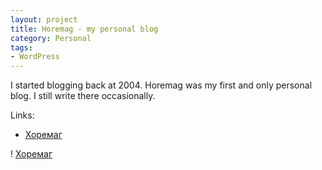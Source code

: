 ```yaml
---
layout: project
title: Horemag - my personal blog
category: Personal
tags:
- WordPress
---
```


I started blogging back at 2004. Horemag was my first and only personal blog. I still write there occasionally.

Links:

* [Хоремаг](http://blog.horemag.net)

! [Хоремаг](/img/blog.horemag.net.png)
